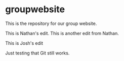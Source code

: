 # groupwebsite

This is the repository for our group website.

This is Nathan's edit.
This is another edit from Nathan.

This is Josh's edit

Just testing that Git still works.
